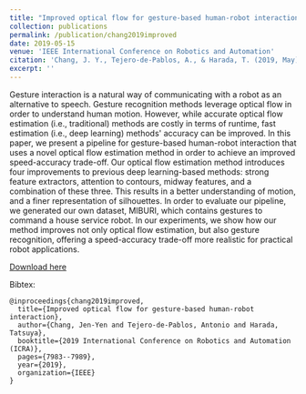 ```yaml
---
title: "Improved optical flow for gesture-based human-robot interaction"
collection: publications
permalink: /publication/chang2019improved
date: 2019-05-15
venue: 'IEEE International Conference on Robotics and Automation'
citation: 'Chang, J. Y., Tejero-de-Pablos, A., & Harada, T. (2019, May). Improved optical flow for gesture-based human-robot interaction. In 2019 International Conference on Robotics and Automation (ICRA) (pp. 7983-7989).'
excerpt: ''
---
```

Gesture interaction is a natural way of communicating with a robot as an alternative to speech. Gesture recognition methods leverage optical flow in order to understand human motion. However, while accurate optical flow estimation (i.e., traditional) methods are costly in terms of runtime, fast estimation (i.e., deep learning) methods' accuracy can be improved. In this paper, we present a pipeline for gesture-based human-robot interaction that uses a novel optical flow estimation method in order to achieve an improved speed-accuracy trade-off. Our optical flow estimation method introduces four improvements to previous deep learning-based methods: strong feature extractors, attention to contours, midway features, and a combination of these three. This results in a better understanding of motion, and a finer representation of silhouettes. In order to evaluate our pipeline, we generated our own dataset, MIBURI, which contains gestures to command a house service robot. In our experiments, we show how our method improves not only optical flow estimation, but also gesture recognition, offering a speed-accuracy trade-off more realistic for practical robot applications.

[Download here](https://arxiv.org/pdf/1905.08685.pdf)

Bibtex:
```
@inproceedings{chang2019improved,
  title={Improved optical flow for gesture-based human-robot interaction},
  author={Chang, Jen-Yen and Tejero-de-Pablos, Antonio and Harada, Tatsuya},
  booktitle={2019 International Conference on Robotics and Automation (ICRA)},
  pages={7983--7989},
  year={2019},
  organization={IEEE}
}
```
